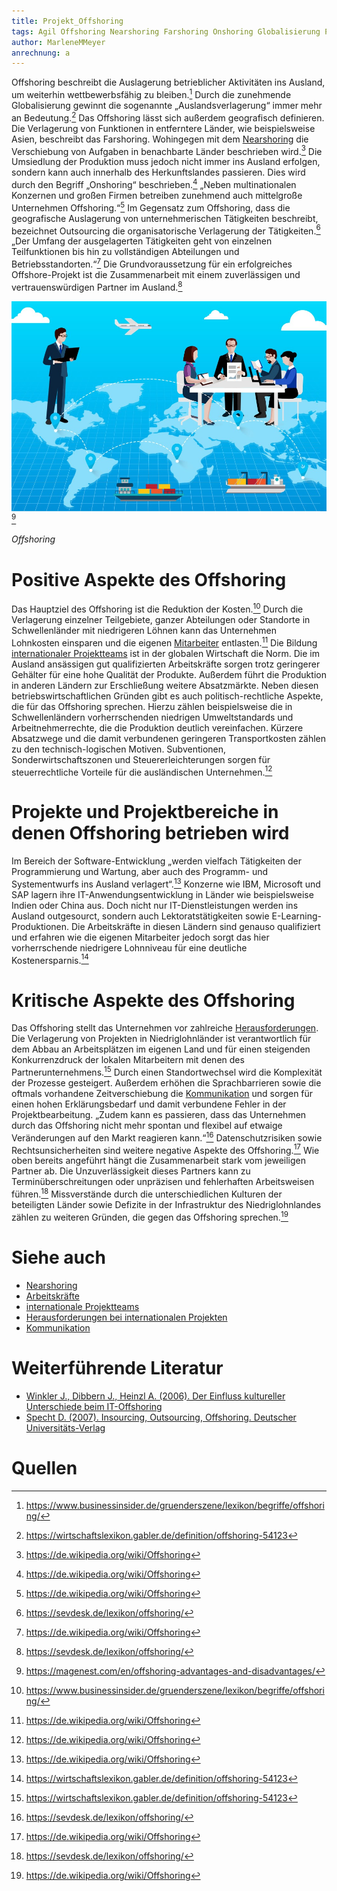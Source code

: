 ```yaml
---
title: Projekt_Offshoring
tags: Agil Offshoring Nearshoring Farshoring Onshoring Globalisierung Projektteams Arbeitskräfte Projektkommunikation 
author: MarleneMMeyer
anrechnung: a
---
```


Offshoring beschreibt die Auslagerung betrieblicher Aktivitäten ins Ausland, um weiterhin wettbewerbsfähig zu bleiben.[^1] Durch die zunehmende Globalisierung gewinnt die sogenannte „Auslandsverlagerung“ immer mehr an Bedeutung.[^2] Das Offshoring lässt sich außerdem geografisch definieren. Die Verlagerung von Funktionen in entferntere Länder, wie beispielsweise Asien, beschreibt das Farshoring. Wohingegen mit dem [Nearshoring](Projekt_Nearshoring.md) die Verschiebung von Aufgaben in benachbarte Länder beschrieben wird.[^3] Die Umsiedlung der Produktion muss jedoch nicht immer ins Ausland erfolgen, sondern kann auch innerhalb des Herkunftslandes passieren. Dies wird durch den Begriff „Onshoring“ beschrieben.[^3] „Neben multinationalen Konzernen und großen Firmen betreiben zunehmend auch mittelgroße Unternehmen Offshoring.“[^3] Im Gegensatz zum Offshoring, dass die geografische Auslagerung von unternehmerischen Tätigkeiten beschreibt, bezeichnet Outsourcing die organisatorische Verlagerung der Tätigkeiten.[^4] „Der Umfang der ausgelagerten Tätigkeiten geht von einzelnen Teilfunktionen bis hin zu vollständigen Abteilungen und Betriebsstandorten.“[^3] Die Grundvoraussetzung für ein erfolgreiches Offshore-Projekt ist die Zusammenarbeit mit einem zuverlässigen und vertrauenswürdigen Partner im Ausland.[^4]

![Beispielabbildung](Projekt_Offshoring/Offshoring.jpg)[^5]

*Offshoring*


# Positive Aspekte des Offshoring

Das Hauptziel des Offshoring ist die Reduktion der Kosten.[^1] Durch die Verlagerung einzelner Teilgebiete, ganzer Abteilungen oder Standorte in Schwellenländer mit niedrigeren Löhnen kann das Unternehmen Lohnkosten einsparen und die eigenen [Mitarbeiter](Projektmitarbeiter.md) entlasten.[^3] Die Bildung [internationaler Projektteams](Internationale_Projektteams.md) ist in der globalen Wirtschaft die Norm. Die im Ausland ansässigen gut qualifizierten Arbeitskräfte sorgen trotz geringerer Gehälter für eine hohe Qualität der Produkte. Außerdem führt die Produktion in anderen Ländern zur Erschließung weitere Absatzmärkte. Neben diesen betriebswirtschaftlichen Gründen gibt es auch politisch-rechtliche Aspekte, die für das Offshoring sprechen. Hierzu zählen beispielsweise die in Schwellenländern vorherrschenden niedrigen Umweltstandards und Arbeitnehmerrechte, die die Produktion deutlich vereinfachen. Kürzere Absatzwege und die damit verbundenen geringeren Transportkosten zählen zu den technisch-logischen Motiven. Subventionen, Sonderwirtschaftszonen und Steuererleichterungen sorgen für steuerrechtliche Vorteile für die ausländischen Unternehmen.[^3]


# Projekte und Projektbereiche in denen Offshoring betrieben wird

Im Bereich der Software-Entwicklung „werden vielfach Tätigkeiten der Programmierung und Wartung, aber auch des Programm- und Systementwurfs ins Ausland verlagert“.[^3] Konzerne wie IBM, Microsoft und SAP lagern ihre IT-Anwendungsentwicklung in Länder wie beispielsweise Indien oder China aus. Doch nicht nur IT-Dienstleistungen werden ins Ausland outgesourct, sondern auch Lektoratstätigkeiten sowie E-Learning-Produktionen. Die Arbeitskräfte in diesen Ländern sind genauso qualifiziert und erfahren wie die eigenen Mitarbeiter jedoch sorgt das hier vorherrschende niedrigere Lohnniveau für eine deutliche Kostenersparnis.[^2]


# Kritische Aspekte des Offshoring

Das Offshoring stellt das Unternehmen vor zahlreiche [Herausforderungen](Herausforderungen_bei_internationalen_Projekten.md). Die Verlagerung von Projekten in Niedriglohnländer ist verantwortlich für dem Abbau an Arbeitsplätzen im eigenen Land und für einen steigenden Konkurrenzdruck der lokalen Mitarbeitern mit denen des Partnerunternehmens.[^2] Durch einen Standortwechsel wird die Komplexität der Prozesse gesteigert. Außerdem erhöhen die Sprachbarrieren sowie die oftmals vorhandene Zeitverschiebung die [Kommunikation](Projektkommunikation.md) und sorgen für einen hohen Erklärungsbedarf und damit verbundene Fehler in der Projektbearbeitung. „Zudem kann es passieren, dass das Unternehmen durch das Offshoring nicht mehr spontan und flexibel auf etwaige Veränderungen auf den Markt reagieren kann.“[^4] Datenschutzrisiken sowie Rechtsunsicherheiten sind weitere negative Aspekte des Offshoring.[^3] Wie oben bereits angeführt hängt die Zusammenarbeit stark vom jeweiligen Partner ab. Die Unzuverlässigkeit dieses Partners kann zu Terminüberschreitungen oder unpräzisen und fehlerhaften Arbeitsweisen führen.[^4] Missverstände durch die unterschiedlichen Kulturen der beteiligten Länder sowie Defizite in der Infrastruktur des Niedriglohnlandes zählen zu weiteren Gründen, die gegen das Offshoring sprechen.[^3]


# Siehe auch

* [Nearshoring](Projekt_Nearshoring.md)
* [Arbeitskräfte](Projektmitarbeiter.md)
* [internationale Projektteams](Internationale_Projektteams.md)
* [Herausforderungen bei internationalen Projekten](Herausforderungen_bei_internationalen_Projekten.md)
* [Kommunikation](Projektkommunikation.md)

# Weiterführende Literatur

* [Winkler J., Dibbern J., Heinzl A. (2006). Der Einfluss kultureller Unterschiede beim IT-Offshoring](https://link.springer.com/article/10.1007/s11576-007-0031-8)
* [Specht D. (2007). Insourcing, Outsourcing, Offshoring. Deutscher Universitäts-Verlag](https://link.springer.com/book/10.1007/978-3-8350-5423-3)

# Quellen

[^1]: https://www.businessinsider.de/gruenderszene/lexikon/begriffe/offshoring/
[^2]: https://wirtschaftslexikon.gabler.de/definition/offshoring-54123
[^3]: https://de.wikipedia.org/wiki/Offshoring
[^4]: https://sevdesk.de/lexikon/offshoring/
[^5]: https://magenest.com/en/offshoring-advantages-and-disadvantages/
